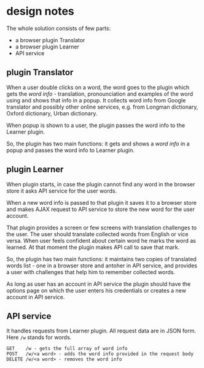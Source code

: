 # design notes

The whole solution consists of few parts:

* a browser plugin Translator
* a browser plugin Learner
* API service


## plugin Translator

When a user double clicks on a word, the word goes to the plugin which gets the *word info* - translation, pronounciation and 
examples of the word using and shows that info in a popup. It collects word info from Google translator and possibly other 
online services, e.g. from Longman dictionary, Oxford dictionary, Urban dictionary. 

When popup is shown to a user, the plugin passes the word info to the Learner plugin.

So, the plugin has two main functions: it gets and shows a *word info* in a popup and passes the word info to Learner plugin.
 

## plugin Learner

When plugin starts, in case the plugin cannot find any word in the browser store it asks API service for the user words.

When a new word info is passed to that plugin it saves it to a browser store and makes AJAX request to API service to store 
the new word for the user account.

That plugin provides a screen or few screens with translation challenges to the user. The user should translate collected words
from English or vice versa. When user feels confident about certain word he marks the word as learned. At that moment the plugin
makes API call to save that mark.

So, the plugin has two main functions: it maintains two copies of translated words list - one in a browser store and antoher in 
API service, and provides a user with challenges that help him to remember collected words.

As long as user has an account in API service the plugin should have the options page on which the user enters his credentials 
or creates a new account in API service.


## API service

It handles requests from Learner plugin. All request data are in JSON form. Here `/w` stands for words. 

    GET    /w - gets the full array of word info
    POST   /w/<a word> - adds the word info provided in the request body
    DELETE /w/<a word> - removes the word info
